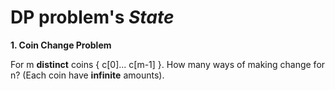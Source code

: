 # DP problem's *State*

**1. Coin Change Problem**

For m **distinct** coins { c[0]... c[m-1] }. How many ways of making change for n? (Each coin have **infinite** amounts).

